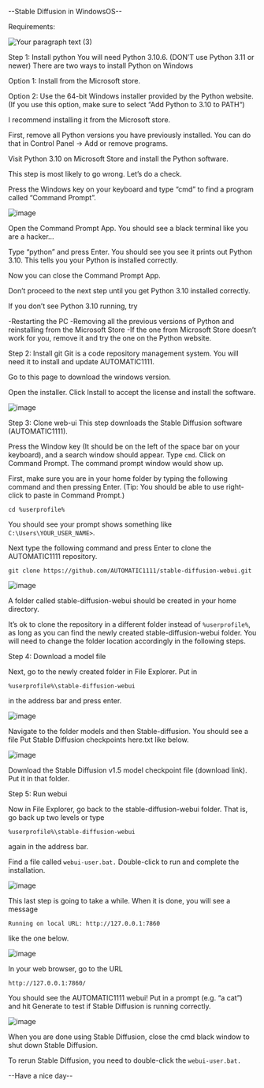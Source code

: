 --Stable Diffusion in WindowsOS--

Requirements:

![Your paragraph text (3)](https://github.com/leonRandip/Stable-Diffusion/assets/123591141/0ca38ce3-3e5b-474f-b59b-431a31ede8ce)

Step 1: Install python
You will need Python 3.10.6. (DON’T use Python 3.11 or newer) There are two ways to install Python on Windows

Option 1: Install from the Microsoft store.

Option 2: Use the 64-bit Windows installer provided by the Python website. (If you use this option, make sure to select “Add Python to 3.10 to PATH“)

I recommend installing it from the Microsoft store.

First, remove all Python versions you have previously installed. You can do that in Control Panel → Add or remove programs.

Visit Python 3.10 on Microsoft Store and install the Python software.

This step is most likely to go wrong. Let’s do a check.

Press the Windows key on your keyboard and type “cmd” to find a program called “Command Prompt”.

![image](https://github.com/leonRandip/Stable-Diffusion/assets/123591141/cced848d-78af-474e-819c-7caf12a6d8d4)

Open the Command Prompt App. You should see a black terminal like you are a hacker…

Type “python” and press Enter. You should see you see it prints out Python 3.10. This tells you your Python is installed correctly.

Now you can close the Command Prompt App.

Don’t proceed to the next step until you get Python 3.10 installed correctly.

If you don’t see Python 3.10 running, try

-Restarting the PC
-Removing all the previous versions of Python and reinstalling from the Microsoft Store
-If the one from Microsoft Store doesn’t work for you, remove it and try the one on the Python website.

Step 2: Install git
Git is a code repository management system. You will need it to install and update AUTOMATIC1111.

Go to this page to download the windows version.

Open the installer. Click Install to accept the license and install the software.

![image](https://github.com/leonRandip/Stable-Diffusion/assets/123591141/78abd931-bc22-4727-81c9-e42c9a1d6f33)

Step 3: Clone web-ui
This step downloads the Stable Diffusion software (AUTOMATIC1111).

Press the Window key (It should be on the left of the space bar on your keyboard), and a search window should appear. Type `cmd`.
Click on Command Prompt. The command prompt window would show up.

First, make sure you are in your home folder by typing the following command and then pressing Enter. (Tip: You should be able to use right-click to paste in Command Prompt.)

`cd %userprofile%`

You should see your prompt shows something like `C:\Users\YOUR_USER_NAME>`.

Next type the following command and press Enter to clone the AUTOMATIC1111 repository.

`git clone https://github.com/AUTOMATIC1111/stable-diffusion-webui.git`

![image](https://github.com/leonRandip/Stable-Diffusion/assets/123591141/e09205a3-09f8-4b01-9b87-9a28b9287f8b)

A folder called stable-diffusion-webui should be created in your home directory.

It’s ok to clone the repository in a different folder instead of `%userprofile%`, as long as you can find the newly created stable-diffusion-webui folder. You will need to change the folder location accordingly in the following steps.

Step 4: Download a model file

Next, go to the newly created folder in File Explorer. Put in

`%userprofile%\stable-diffusion-webui`

in the address bar and press enter.

![image](https://github.com/leonRandip/Stable-Diffusion/assets/123591141/5297fb66-3d7a-4da7-828e-4c889bedf6db)

Navigate to the folder models and then Stable-diffusion. You should see a file Put Stable Diffusion checkpoints here.txt like below.

![image](https://github.com/leonRandip/Stable-Diffusion/assets/123591141/e015e80a-faf3-4f5c-9ef2-dbc549c0f4ab)

Download the Stable Diffusion v1.5 model checkpoint file (download link). Put it in that folder.

Step 5: Run webui

Now in File Explorer, go back to the stable-diffusion-webui folder. That is, go back up two levels or type

`%userprofile%\stable-diffusion-webui`

again in the address bar.

Find a file called `webui-user.bat.` Double-click to run and complete the installation.

![image](https://github.com/leonRandip/Stable-Diffusion/assets/123591141/7c5deeff-4ccb-4109-b281-6ed3111dfbc9)

This last step is going to take a while. When it is done, you will see a message

`Running on local URL: http://127.0.0.1:7860`

like the one below.

![image](https://github.com/leonRandip/Stable-Diffusion/assets/123591141/32b945ce-ec11-424f-a868-d0c7d17c9332)

In your web browser, go to the URL

`http://127.0.0.1:7860/`

You should see the AUTOMATIC1111 webui! Put in a prompt (e.g. “a cat”) and hit Generate to test if Stable Diffusion is running correctly.

![image](https://github.com/leonRandip/Stable-Diffusion/assets/123591141/f976f239-dc3e-4f9a-9118-e99aba35ed01)

When you are done using Stable Diffusion, close the cmd black window to shut down Stable Diffusion.

To rerun Stable Diffusion, you need to double-click the `webui-user.bat.`


--Have a nice day--
